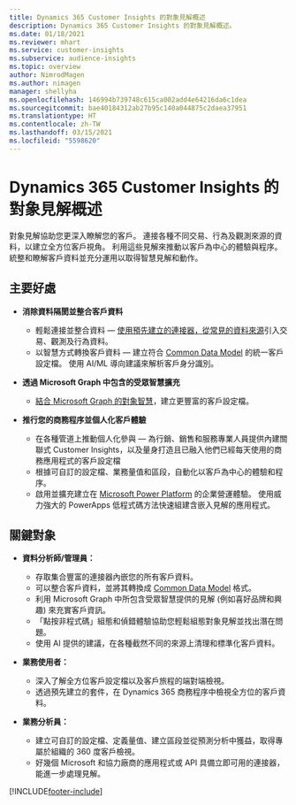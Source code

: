 ```yaml
---
title: Dynamics 365 Customer Insights 的對象見解概述
description: Dynamics 365 Customer Insights 的對象見解概述。
ms.date: 01/18/2021
ms.reviewer: mhart
ms.service: customer-insights
ms.subservice: audience-insights
ms.topic: overview
author: NimrodMagen
ms.author: nimagen
manager: shellyha
ms.openlocfilehash: 146994b739748c615ca002add4e64216da6c1dea
ms.sourcegitcommit: bae40184312ab27b95c140a044875c2daea37951
ms.translationtype: HT
ms.contentlocale: zh-TW
ms.lasthandoff: 03/15/2021
ms.locfileid: "5598620"
---
```

# <a name="audience-insights-for-dynamics-365-customer-insights-overview"></a>Dynamics 365 Customer Insights 的對象見解概述

對象見解協助您更深入瞭解您的客戶。 連接各種不同交易、行為及觀測來源的資料，以建立全方位客戶視角。 利用這些見解來推動以客戶為中心的體驗與程序。 統整和瞭解客戶資料並充分運用以取得智慧見解和動作。

## <a name="main-benefits"></a>主要好處 

- **消除資料隔閡並整合客戶資料**

  - 輕鬆連接並整合資料 — [使用預先建立的連接器，從常見的資料來源](data-sources.md)引入交易、觀測及行為資料。
  - 以智慧方式轉換客戶資料 — 建立符合 [Common Data Model](/common-data-model/) 的統一客戶設定檔。 使用 AI/ML 導向建議來解析客戶身分識別。

- **透過 Microsoft Graph 中包含的受眾智慧擴充**

  - [結合 Microsoft Graph 的對象智慧](enrichment-microsoft-graph.md)，建立更豐富的客戶設定檔。  

- **推行您的商務程序並個人化客戶體驗**

  - 在各種管道上推動個人化參與 — 為行銷、銷售和服務專業人員提供內建關聯式 Customer Insights，以及量身打造且已融入他們已經每天使用的商務應用程式的客戶設定檔
  - 根據可自訂的設定檔、業務量值和區段，自動化以客戶為中心的體驗和程序。
  - 啟用並擴充建立在 [Microsoft Power Platform](https://powerplatform.microsoft.com/) 的企業營運體驗。 使用威力強大的 PowerApps 低程式碼方法快速組建含嵌入見解的應用程式。  

## <a name="key-audiences"></a>關鍵對象

- **資料分析師/管理員：**

  - 存取集合豐富的連接器內嵌您的所有客戶資料。
  - 可以整合客戶資料，並將其轉換成 [Common Data Model](/common-data-model/) 格式。
  - 利用 Microsoft Graph 中所包含受眾智慧提供的見解 (例如喜好品牌和興趣) 來充實客戶資訊。
  - 「點按非程式碼」組態和偵錯體驗協助您輕鬆組態對象見解並找出潛在問題。
  - 使用 AI 提供的建議，在各種截然不同的來源上清理和標準化客戶資料。  

- **業務使用者：**

  - 深入了解全方位客戶設定檔以及客戶旅程的端對端檢視。
  - 透過預先建立的套件，在 Dynamics 365 商務程序中檢視全方位的客戶資料。

- **業務分析員：**

  - 建立可自訂的設定檔、定義量值、建立區段並從預測分析中獲益，取得專屬於組織的 360 度客戶檢視。  
  - 好幾個 Microsoft 和協力廠商的應用程式或 API 具備立即可用的連接器，能進一步處理見解。


[!INCLUDE[footer-include](../includes/footer-banner.md)]
